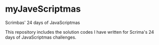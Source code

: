 # myJaveScriptmas
Scrimbas' 24 days of JavaScriptmas

This repository includes the solution codes I have written for Scrima's 24 days of JavaScriptmas challenges. 
